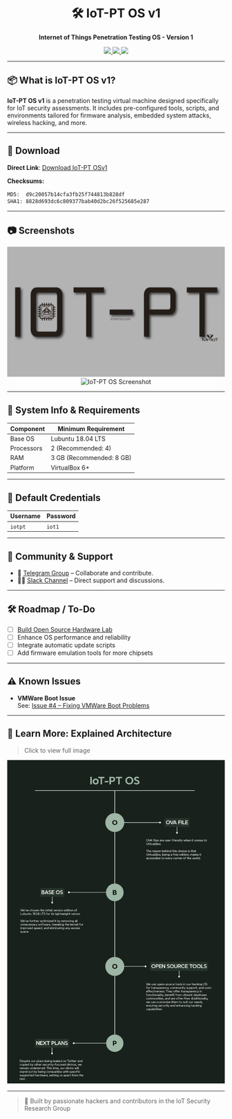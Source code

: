 <h1 align="center">🛠️ IoT-PT OS v1</h1>
<p align="center"><strong>Internet of Things Penetration Testing OS - Version 1</strong></p>

<p align="center">
  <a href="https://mr-iot.gitbook.io/iot-penetration-testing-guide/iot-pt-os-v1">
    <img src="https://img.shields.io/badge/📖%20Documentation-Read%20Now-brightgreen" />
  </a>
  <a href="https://bit.ly/3zYB6HO">
    <img src="https://img.shields.io/badge/⬇️%20Download-OSv1-blue" />
  </a>
  <a href="https://www.buymeacoffee.com/v33ru">
    <img src="https://bmc-cdn.nyc3.digitaloceanspaces.com/BMC-button-images/custom_images/orange_img.png" height="28" />
  </a>
</p>

---

## 📦 What is IoT-PT OS v1?

**IoT-PT OS v1** is a penetration testing virtual machine designed specifically for IoT security assessments. It includes pre-configured tools, scripts, and environments tailored for firmware analysis, embedded system attacks, wireless hacking, and more.

---

## 💾 Download

**Direct Link**: [Download IoT-PT OSv1](https://bit.ly/3zYB6HO)

**Checksums:**
```bash
MD5:  d9c20057b14cfa3fb25f744813b828df
SHA1: 8828d693dc6c809377bab40d2bc26f525685e287
```

---

## 📷 Screenshots

<p align="center">
  <img src="https://raw.githubusercontent.com/IoT-PTv/IoT-PT/master/wallpapers/iot-pt-final.png" alt="IoT-PT OS Wallpaper" width="600"/><br/>
  <img src="https://github.com/IoT-PTv/IoT-PT/raw/master/IoT-PT1.png" alt="IoT-PT OS Screenshot" width="600"/>
</p>

---

## 🧰 System Info & Requirements

| Component     | Minimum Requirement    |
|---------------|------------------------|
| Base OS       | Lubuntu 18.04 LTS      |
| Processors    | 2 (Recommended: 4)     |
| RAM           | 3 GB (Recommended: 8 GB)|
| Platform      | VirtualBox 6+          |

---

## 🔐 Default Credentials

| Username | Password |
|----------|----------|
| `iotpt`  | `iot1`   |

---

## 📡 Community & Support

- 💬 [Telegram Group](https://t.me/iotpt) – Collaborate and contribute.
- 🧑‍💻 [Slack Channel](https://join.slack.com/t/iot-pt/shared_invite/zt-237i8ddog-mNB8ulJNQgh4rCegocBOsA) – Direct support and discussions.

---

## 🛠️ Roadmap / To-Do

- [ ] [Build Open Source Hardware Lab](https://github.com/IoT-PTv/OpenSource-Hardware-Lab)
- [ ] Enhance OS performance and reliability
- [ ] Integrate automatic update scripts
- [ ] Add firmware emulation tools for more chipsets

---

## ⚠️ Known Issues

- **VMWare Boot Issue**  
  See: [Issue #4 – Fixing VMWare Boot Problems](https://github.com/IoT-PTv/IoT-PT/issues/4#issuecomment-1008296787)

---

## 🧠 Learn More: Explained Architecture

> Click to view full image

<p align="center">
  <img src="https://raw.githubusercontent.com/IoT-PTv/IoT-PT/master/wallpapers/IoT-PT%20OS.png" width="700" alt="IoT-PT Architecture"/>
</p>

---

> 👾 Built by passionate hackers and contributors in the IoT Security Research Group
